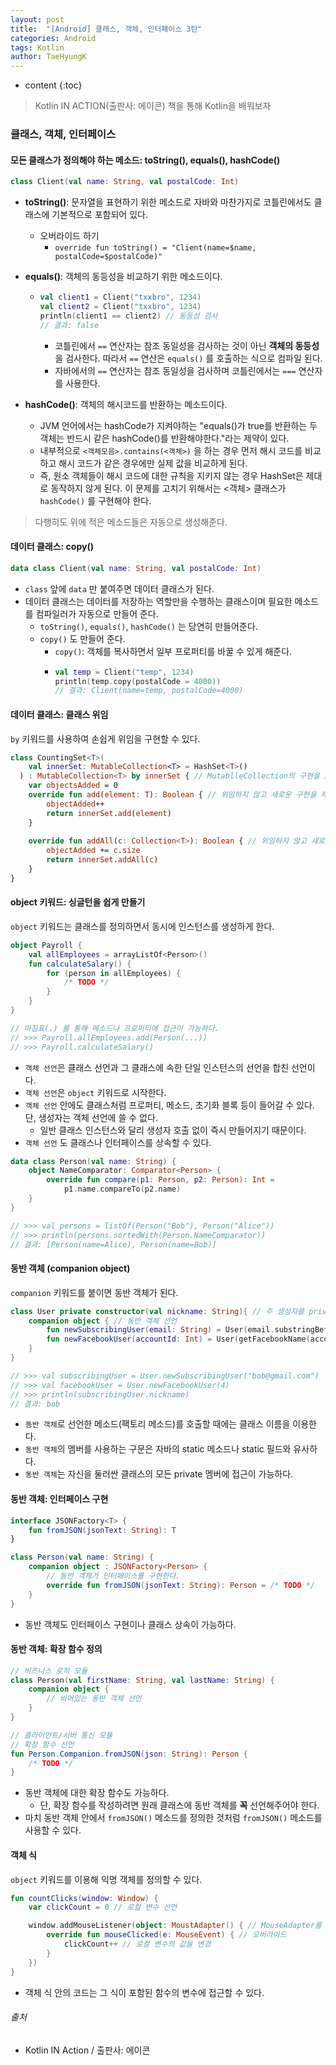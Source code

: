 ```yaml
---
layout: post
title:  "[Android] 클래스, 객체, 인터페이스 3탄"
categories: Android
tags: Kotlin
author: TaeHyungK
---
```


* content
{:toc}

> Kotlin IN ACTION(출판사: 에이콘) 책을 통해 Kotlin을 배워보자

### 클래스, 객체, 인터페이스

#### 모든 클래스가 정의해야 하는 메소드: toString(), equals(), hashCode()

```kotlin
class Client(val name: String, val postalCode: Int)
```

- **toString()**: 문자열을 표현하기 위한 메소드로 자바와 마찬가지로 코틀린에서도 클래스에 기본적으로 포함되어 있다.
  - 오버라이드 하기
    - `override fun toString() = "Client(name=$name, postalCode=$postalCode)"` 
- **equals()**: 객체의 동등성을 비교하기 위한 메소드이다.
  - ```kotlin
    val client1 = Client("txxbro", 1234)
    val client2 = Client("txxbro", 1234)
    println(client1 == client2) // 동등성 검사
    // 결과: false
    ```
      - 코틀린에서 `==` 연산자는 참조 동일성을 검사하는 것이 아닌 **객체의 동등성**을 검사한다. 따라서 `==` 연산은 `equals()` 를 호출하는 식으로 컴파일 된다.
      - 자바에서의 `==` 연산자는 참조 동일성을 검사하며 코틀린에서는 `===` 연산자를 사용한다.
  
- **hashCode()**: 객체의 해시코드를 반환하는 메소드이다.
  - JVM 언어에서는 hashCode가 지켜야하는 "equals()가 true를 반환하는 두 객체는 반드시 같은 hashCode()를 반환해야한다."라는 제약이 있다.
  - 내부적으로 `<객체모음>.contains(<객체>)` 을 하는 경우 먼저 해시 코드를 비교하고 해시 코드가 같은 경우에만 실제 값을 비교하게 된다.
  - 즉, 원소 객체들이 해시 코드에 대한 규칙을 지키지 않는 경우 HashSet은 제대로 동작하지 않게 된다. 이 문제를 고치기 위해서는 <객체> 클래스가 `hashCode()` 를 구현해야 한다.








> 다행히도 위에 적은 메소드들은 자동으로 생성해준다. 

#### 데이터 클래스: copy()

```kotlin
data class Client(val name: String, val postalCode: Int)
``` 

- `class` 앞에 `data` 만 붙여주면 데이터 클래스가 된다.
- 데이터 클래스는 데이터를 저장하는 역할만을 수행하는 클래스이며 필요한 메소드를 컴파일러가 자동으로 만들어 준다.
  - `toString()`, `equals()`, `hashCode()` 는 당연히 만들어준다.
  - `copy()` 도 만들어 준다.
    - `copy()`: 객체를 복사하면서 일부 프로퍼티를 바꿀 수 있게 해준다.
    - ```kotlin
      val temp = Client("temp", 1234)
      println(temp.copy(postalCode = 4000))
      // 결과: Client(name=temp, postalCode=4000)
      ```  
      
#### 데이터 클래스: 클래스 위임

`by` 키워드를 사용하여 손쉽게 위임을 구현할 수 있다.

```kotlin
class CountingSet<T>(
    val innerSet: MutableCollection<T> = HashSet<T>()
  ) : MutableCollection<T> by innerSet { // MutablleCollection의 구현을 innerSet 에게 위임한다. 
    var objectsAdded = 0
    override fun add(element: T): Boolean { // 위임하지 않고 새로운 구현을 제공
        objectAdded++
        return innerSet.add(element)
    }
    
    override fun addAll(c: Collection<T>): Boolean { // 위임하지 않고 새로운 구현을 제공
        objectAdded += c.size
        return innerSet.addAll(c)
    }
}
```

#### object 키워드: 싱글턴을 쉽게 만들기

`object` 키워드는 클래스를 정의하면서 동시에 인스턴스를 생성하게 한다.

```kotlin
object Payroll {
    val allEmployees = arrayListOf<Person>()
    fun calculateSalary() {
        for (person in allEmployees) {
            /* TODO */
        }
    }
}

// 마침표(.) 를 통해 메소드나 프로퍼티에 접근이 가능하다.
// >>> Payroll.allEmployees.add(Person(...))
// >>> Payroll.calculateSalary()
```

- `객체 선언`은 클래스 선언과 그 클래스에 속한 단일 인스턴스의 선언을 합친 선언이다.
- `객체 선언`은 `object` 키워드로 시작한다.
- `객체 선언` 안에도 클래스처럼 프로퍼티, 메소드, 초기화 블록 등이 들어갈 수 있다. 단, 생성자는 객체 선언에 쓸 수 없다.
  - 일반 클래스 인스턴스와 달리 생성자 호출 없이 즉시 만들어지기 때문이다.
- `객체 선언` 도 클래스나 인터페이스를 상속할 수 있다.

```kotlin
data class Person(val name: String) {
    object NameComparator: Comparator<Person> {
        override fun compare(p1: Person, p2: Person): Int = 
            p1.name.compareTo(p2.name)
    }
}

// >>> val persons = listOf(Person("Bob"), Person("Alice"))
// >>> println(persons.sortedWith(Person.NameComparator))
// 결과: [Person(name=Alice), Person(name=Bob)]
```

#### 동반 객체 (companion object)

`companion` 키워드를 붙이면 동반 객체가 된다.

```kotlin
class User private constructor(val nickname: String){ // 주 생성자를 private으로 생성
    companion object { // 동반 객체 선언
        fun newSubscribingUser(email: String) = User(email.substringBefore('@'))
        fun newFacebookUser(accountId: Int) = User(getFacebookName(accountId))
    }
}

// >>> val subscribingUser = User.newSubscribingUser("bob@gmail.com")
// >>> val facebookUser = User.newFacebookUser(4)
// >>> println(subscribingUser.nickname)
// 결과: bob
```

- `동반 객체`로 선언한 메소드(팩토리 메소드)를 호출할 때에는 클래스 이름을 이용한다.
- `동반 객체`의 멤버를 사용하는 구문은 자바의 static 메소드나 static 필드와 유사하다.
- `동반 객체`는 자신을 둘러싼 클래스의 모든 private 멤버에 접근이 가능하다. 

#### 동반 객체: 인터페이스 구현

```kotlin
interface JSONFactory<T> {
    fun fromJSON(jsonText: String): T
}

class Person(val name: String) {
    companion object : JSONFactory<Person> {
        // 동반 객체가 인터페이스를 구현한다.
        override fun fromJSON(jsonText: String): Person = /* TODO */
    }
}
```

- 동반 객체도 인터페이스 구현이나 클래스 상속이 가능하다.

#### 동반 객체: 확장 함수 정의

```kotlin
// 비즈니스 로직 모듈
class Person(val firstName: String, val lastName: String) {
    companion object {
        // 비어있는 동반 객체 선언
    }
}

// 클라이언트/서버 통신 모듈
// 확장 함수 선언
fun Person.Companion.fromJSON(json: String): Person {
    /* TODO */
}
```

- 동반 객체에 대한 확장 함수도 가능하다.
  - 단, 확장 함수를 작성하려면 원래 클래스에 동반 객체를 **꼭** 선언해주어야 한다.
- 마치 동반 객체 안에서 `fromJSON()` 메소드를 정의한 것처럼 `fromJSON()` 메소드를 사용할 수 있다.

#### 객체 식

`object` 키워드를 이용해 익명 객체를 정의할 수 있다.

```kotlin
fun countClicks(window: Window) {
    var clickCount = 0 // 로컬 변수 선언

    window.addMouseListener(object: MoustAdapter() { // MouseAdapter를 확장하는 익명 객체 선언 
        override fun mouseClicked(e: MouseEvent) { // 오버라이드
            clickCount++ // 로컬 변수의 값을 변경
        }
    })
}
```
- 객체 식 안의 코드는 그 식이 포함된 함수의 변수에 접근할 수 있다.



###### 출처

- Kotlin IN Action / 출판사: 에이콘
  